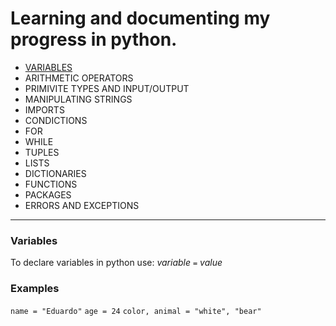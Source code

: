 # Learning and documenting my progress in python.

* [VARIABLES](#Variables)
* ARITHMETIC OPERATORS
* PRIMIVITE TYPES AND INPUT/OUTPUT
* MANIPULATING STRINGS
* IMPORTS
* CONDICTIONS
* FOR
* WHILE
* TUPLES
* LISTS
* DICTIONARIES
* FUNCTIONS
* PACKAGES
* ERRORS AND EXCEPTIONS
---
### Variables
To declare variables in python use: _variable `=` value_
### Examples
`name = "Eduardo"`
`age = 24` 
`color, animal = "white", "bear"` 

